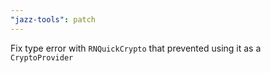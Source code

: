 ```yaml
---
"jazz-tools": patch
---
```


Fix type error with `RNQuickCrypto` that prevented using it as a `CryptoProvider`
